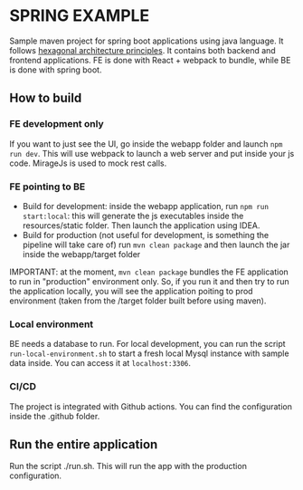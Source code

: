 # SPRING EXAMPLE

Sample maven project for spring boot applications using java language.
It follows [hexagonal architecture principles](https://netflixtechblog.com/ready-for-changes-with-hexagonal-architecture-b315ec967749).
It contains both backend and frontend applications. FE is done with React + webpack to bundle, while BE is done with
spring boot.

## How to build 

### FE development only

If you want to just see the UI, go inside the webapp folder and launch `npm run dev`. This will use webpack to launch a
web server and put inside your js code. MirageJs is used to mock rest calls.

### FE pointing to BE

- Build for development: inside the webapp application, run `npm run start:local`: this will generate the js executables inside
  the resources/static folder. Then launch the application using IDEA.
- Build for production (not useful for development, is something the pipeline will take care of) run `mvn clean package`
  and then launch the jar inside the webapp/target folder

IMPORTANT: at the moment, `mvn clean package` bundles the FE application to run in "production" environment only. So,
if you run it and then try to run the application locally, you will see the application poiting to prod environment
(taken from the /target folder built before using maven).

### Local environment
BE needs a database to run. For local development, you can run the script `run-local-environment.sh` to start a fresh
local Mysql instance with sample data inside. You can access it at `localhost:3306`.

### CI/CD

The project is integrated with Github actions. You can find the configuration inside the .github folder.

## Run the entire application

Run the script ./run.sh. This will run the app with the production configuration.